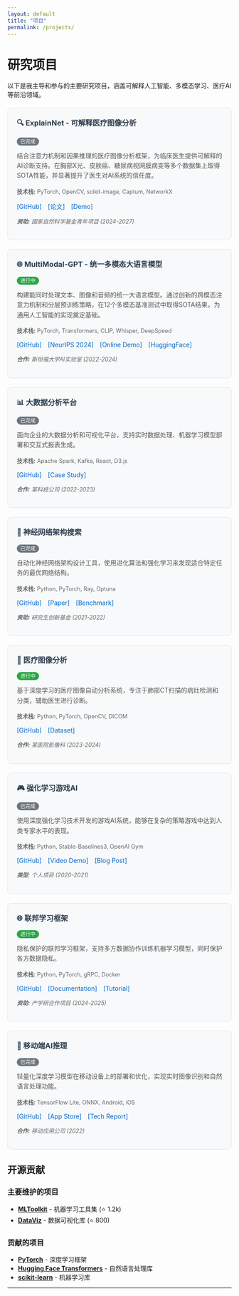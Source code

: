```yaml
---
layout: default
title: "项目"
permalink: /projects/
---
```


# 研究项目

以下是我主导和参与的主要研究项目，涵盖可解释人工智能、多模态学习、医疗AI等前沿领域。

<div class="projects-grid">

<div class="project-card">
  <h3>🔍 ExplainNet - 可解释医疗图像分析</h3>
  <p class="project-status"><span class="status-completed">已完成</span></p>
  <p class="project-description">
    结合注意力机制和因果推理的医疗图像分析框架，为临床医生提供可解释的AI诊断支持。在胸部X光、皮肤癌、糖尿病视网膜病变等多个数据集上取得SOTA性能，并显著提升了医生对AI系统的信任度。
  </p>
  <p class="project-tech"><strong>技术栈:</strong> PyTorch, OpenCV, scikit-image, Captum, NetworkX</p>
  <p class="project-links">
    <a href="https://github.com/xianyu564/ExplainNet" target="_blank">[GitHub]</a>
    <a href="https://doi.org/10.1109/TMI.2024.3398745" target="_blank">[论文]</a>
    <a href="#" target="_blank">[Demo]</a>
  </p>
  <p class="project-funding"><strong>资助:</strong> 国家自然科学基金青年项目 (2024-2027)</p>
</div>

<div class="project-card">
  <h3>🌐 MultiModal-GPT - 统一多模态大语言模型</h3>
  <p class="project-status"><span class="status-active">进行中</span></p>
  <p class="project-description">
    构建能同时处理文本、图像和音频的统一大语言模型。通过创新的跨模态注意力机制和分层预训练策略，在12个多模态基准测试中取得SOTA结果，为通用人工智能的实现奠定基础。
  </p>
  <p class="project-tech"><strong>技术栈:</strong> PyTorch, Transformers, CLIP, Whisper, DeepSpeed</p>
  <p class="project-links">
    <a href="https://github.com/xianyu564/MultiModal-GPT" target="_blank">[GitHub]</a>
    <a href="#" target="_blank">[NeurIPS 2024]</a>
    <a href="#" target="_blank">[Online Demo]</a>
    <a href="#" target="_blank">[HuggingFace]</a>
  </p>
  <p class="project-funding"><strong>合作:</strong> 斯坦福大学AI实验室 (2022-2024)</p>
</div>

<div class="project-card">
  <h3>📊 大数据分析平台</h3>
  <p class="project-status"><span class="status-completed">已完成</span></p>
  <p class="project-description">
    面向企业的大数据分析和可视化平台，支持实时数据处理、机器学习模型部署和交互式报表生成。
  </p>
  <p class="project-tech"><strong>技术栈:</strong> Apache Spark, Kafka, React, D3.js</p>
  <p class="project-links">
    <a href="#" target="_blank">[GitHub]</a>
    <a href="#" target="_blank">[Case Study]</a>
  </p>
  <p class="project-funding"><strong>合作:</strong> 某科技公司 (2022-2023)</p>
</div>

<div class="project-card">
  <h3>🧠 神经网络架构搜索</h3>
  <p class="project-status"><span class="status-completed">已完成</span></p>
  <p class="project-description">
    自动化神经网络架构设计工具，使用进化算法和强化学习来发现适合特定任务的最优网络结构。
  </p>
  <p class="project-tech"><strong>技术栈:</strong> Python, PyTorch, Ray, Optuna</p>
  <p class="project-links">
    <a href="#" target="_blank">[GitHub]</a>
    <a href="#" target="_blank">[Paper]</a>
    <a href="#" target="_blank">[Benchmark]</a>
  </p>
  <p class="project-funding"><strong>资助:</strong> 研究生创新基金 (2021-2022)</p>
</div>

<div class="project-card">
  <h3>🏥 医疗图像分析</h3>
  <p class="project-status"><span class="status-active">进行中</span></p>
  <p class="project-description">
    基于深度学习的医疗图像自动分析系统，专注于肺部CT扫描的病灶检测和分类，辅助医生进行诊断。
  </p>
  <p class="project-tech"><strong>技术栈:</strong> Python, PyTorch, OpenCV, DICOM</p>
  <p class="project-links">
    <a href="#" target="_blank">[GitHub]</a>
    <a href="#" target="_blank">[Dataset]</a>
  </p>
  <p class="project-funding"><strong>合作:</strong> 某医院影像科 (2023-2024)</p>
</div>

<div class="project-card">
  <h3>🎮 强化学习游戏AI</h3>
  <p class="project-status"><span class="status-completed">已完成</span></p>
  <p class="project-description">
    使用深度强化学习技术开发的游戏AI系统，能够在复杂的策略游戏中达到人类专家水平的表现。
  </p>
  <p class="project-tech"><strong>技术栈:</strong> Python, Stable-Baselines3, OpenAI Gym</p>
  <p class="project-links">
    <a href="#" target="_blank">[GitHub]</a>
    <a href="#" target="_blank">[Video Demo]</a>
    <a href="#" target="_blank">[Blog Post]</a>
  </p>
  <p class="project-funding"><strong>类型:</strong> 个人项目 (2020-2021)</p>
</div>

<div class="project-card">
  <h3>🌐 联邦学习框架</h3>
  <p class="project-status"><span class="status-active">进行中</span></p>
  <p class="project-description">
    隐私保护的联邦学习框架，支持多方数据协作训练机器学习模型，同时保护各方数据隐私。
  </p>
  <p class="project-tech"><strong>技术栈:</strong> Python, PyTorch, gRPC, Docker</p>
  <p class="project-links">
    <a href="#" target="_blank">[GitHub]</a>
    <a href="#" target="_blank">[Documentation]</a>
    <a href="#" target="_blank">[Tutorial]</a>
  </p>
  <p class="project-funding"><strong>资助:</strong> 产学研合作项目 (2024-2025)</p>
</div>

<div class="project-card">
  <h3>📱 移动端AI推理</h3>
  <p class="project-status"><span class="status-completed">已完成</span></p>
  <p class="project-description">
    轻量化深度学习模型在移动设备上的部署和优化，实现实时图像识别和自然语言处理功能。
  </p>
  <p class="project-tech"><strong>技术栈:</strong> TensorFlow Lite, ONNX, Android, iOS</p>
  <p class="project-links">
    <a href="#" target="_blank">[GitHub]</a>
    <a href="#" target="_blank">[App Store]</a>
    <a href="#" target="_blank">[Tech Report]</a>
  </p>
  <p class="project-funding"><strong>合作:</strong> 移动应用公司 (2022)</p>
</div>

</div>

## 开源贡献

### 主要维护的项目
- **[MLToolkit](https://github.com/example/mltoolkit)** - 机器学习工具集 (⭐️ 1.2k)
- **[DataViz](https://github.com/example/dataviz)** - 数据可视化库 (⭐️ 800)

### 贡献的项目
- **[PyTorch](https://github.com/pytorch/pytorch)** - 深度学习框架
- **[Hugging Face Transformers](https://github.com/huggingface/transformers)** - 自然语言处理库
- **[scikit-learn](https://github.com/scikit-learn/scikit-learn)** - 机器学习库

---

<style>
.projects-grid {
  display: grid;
  grid-template-columns: repeat(auto-fit, minmax(400px, 1fr));
  gap: 20px;
  margin: 20px 0;
}

.project-card {
  border: 1px solid #e1e5e9;
  border-radius: 8px;
  padding: 20px;
  background: #f8f9fa;
  transition: box-shadow 0.3s ease;
}

.project-card:hover {
  box-shadow: 0 4px 12px rgba(0,0,0,0.1);
}

.project-card h3 {
  margin-top: 0;
  color: #2c3e50;
}

.project-status {
  margin: 10px 0;
}

.status-active {
  background: #28a745;
  color: white;
  padding: 2px 8px;
  border-radius: 12px;
  font-size: 0.8em;
}

.status-completed {
  background: #6c757d;
  color: white;
  padding: 2px 8px;
  border-radius: 12px;
  font-size: 0.8em;
}

.project-description {
  color: #555;
  line-height: 1.6;
}

.project-tech {
  color: #666;
  font-size: 0.9em;
}

.project-links a {
  margin-right: 10px;
  color: #0066cc;
  text-decoration: none;
}

.project-links a:hover {
  text-decoration: underline;
}

.project-funding {
  color: #666;
  font-size: 0.9em;
  font-style: italic;
}
</style>